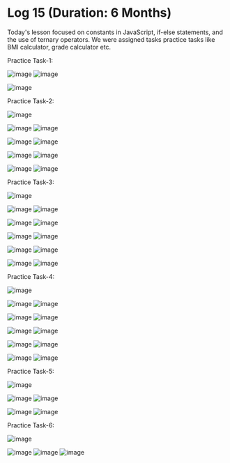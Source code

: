 # Log 15 (Duration: 6 Months)
Today's lesson focused on constants in JavaScript, if-else statements, and the use of ternary operators. We were assigned tasks practice tasks like BMI calculator, grade calculator etc.

Practice Task-1:

![image](https://github.com/md-maheen-billah/Log-15/assets/140327805/3ac8ee43-42a9-4772-9e40-0bf34c8b9a86)
![image](https://github.com/md-maheen-billah/Log-15/assets/140327805/1efd9da8-ba3f-413c-98dd-9c87b4d25c0e)

![image](https://github.com/md-maheen-billah/Log-15/assets/140327805/110b1653-b294-4c2a-a160-1dc0c83ec5de)

Practice Task-2:

![image](https://github.com/md-maheen-billah/Log-15/assets/140327805/d7dc8791-1334-44e4-830a-401d092508fc)


![image](https://github.com/md-maheen-billah/Log-15/assets/140327805/220d6f9d-10c1-4863-b1b1-71651d37412a)
![image](https://github.com/md-maheen-billah/Log-15/assets/140327805/ceb6e894-bb4e-4e79-8abb-ce897c016bcb)

![image](https://github.com/md-maheen-billah/Log-15/assets/140327805/54d60dc0-6244-4170-8e6e-88d318e08b20)
![image](https://github.com/md-maheen-billah/Log-15/assets/140327805/294e24c6-6d93-4941-9ea5-8cdb0a6c82c2)

![image](https://github.com/md-maheen-billah/Log-15/assets/140327805/c273a81d-ea9e-459d-91b2-2109a475806b)
![image](https://github.com/md-maheen-billah/Log-15/assets/140327805/41cb44e0-04d7-42f1-a25e-78d49f1eabb9)

![image](https://github.com/md-maheen-billah/Log-15/assets/140327805/07c21939-dea9-4c15-8d52-9e2f8d089ce9)
![image](https://github.com/md-maheen-billah/Log-15/assets/140327805/e9ad5cd4-1ae7-439b-9a6c-d1827ae21f4b)

Practice Task-3:

![image](https://github.com/md-maheen-billah/Log-15/assets/140327805/8ef6e09b-16c4-4d83-ad47-b842ab432213)


![image](https://github.com/md-maheen-billah/Log-15/assets/140327805/7ad20ae7-db57-424f-872f-aff5d7336518)
![image](https://github.com/md-maheen-billah/Log-15/assets/140327805/56d078b3-bf83-4fcc-8a2c-102028427009)

![image](https://github.com/md-maheen-billah/Log-15/assets/140327805/85d1f8a2-750b-4c82-b2b9-d1664f6436a1)
![image](https://github.com/md-maheen-billah/Log-15/assets/140327805/4470bc3b-2805-4b95-a50d-ad82e6ceafcb)

![image](https://github.com/md-maheen-billah/Log-15/assets/140327805/aec476f7-e631-4e48-9d9c-7e5c297bc6b7)
![image](https://github.com/md-maheen-billah/Log-15/assets/140327805/1de88a04-e86b-432f-9574-0544c8b3a870)

![image](https://github.com/md-maheen-billah/Log-15/assets/140327805/a6ab6db3-b3d5-4379-ac47-f507fc94dba3)
![image](https://github.com/md-maheen-billah/Log-15/assets/140327805/17399d74-828a-4b3e-aa5e-2ecca176f8eb)

![image](https://github.com/md-maheen-billah/Log-15/assets/140327805/78b7aa10-661e-402a-805e-546e280bdc70)
![image](https://github.com/md-maheen-billah/Log-15/assets/140327805/87993fce-b44d-4b5f-a29b-39e70c403b77)

Practice Task-4:

![image](https://github.com/md-maheen-billah/Log-15/assets/140327805/0e2cc97b-4bd4-4c83-93d7-0c558c7af565)

![image](https://github.com/md-maheen-billah/Log-15/assets/140327805/57933fa3-2fe3-4dc6-917d-555489ac59ff)
![image](https://github.com/md-maheen-billah/Log-15/assets/140327805/a463e92f-31c6-4b2f-a238-eaf13a99fddc)

![image](https://github.com/md-maheen-billah/Log-15/assets/140327805/98cd3685-a800-4098-962a-c72826e2ef9e)
![image](https://github.com/md-maheen-billah/Log-15/assets/140327805/a7d902ca-92e1-432d-8691-ebd2344b2d1a)

![image](https://github.com/md-maheen-billah/Log-15/assets/140327805/e804d7dd-b3d9-4f7b-a30d-2c04300dce40)
![image](https://github.com/md-maheen-billah/Log-15/assets/140327805/7a1e27bb-4208-4989-b08c-9381d2ac18a0)

![image](https://github.com/md-maheen-billah/Log-15/assets/140327805/854b83bf-5339-4115-933f-422871a01da8)
![image](https://github.com/md-maheen-billah/Log-15/assets/140327805/6b183b74-5319-4862-b992-455c739c4823)

![image](https://github.com/md-maheen-billah/Log-15/assets/140327805/35849b76-d94e-4dea-8c43-2c0f8658758a)
![image](https://github.com/md-maheen-billah/Log-15/assets/140327805/a32511c3-b8ab-4e9c-a3e0-dac62011abb0)

Practice Task-5:

![image](https://github.com/md-maheen-billah/Log-15/assets/140327805/9a4629c4-f8db-41a4-9569-37cb9eea5a08)

![image](https://github.com/md-maheen-billah/Log-15/assets/140327805/3d3bc5b4-c56d-48a1-aeee-c7c7ebf1e73b)
![image](https://github.com/md-maheen-billah/Log-15/assets/140327805/93f2da15-b83d-46cd-b925-0b1d3a359297)

![image](https://github.com/md-maheen-billah/Log-15/assets/140327805/8f2998c8-7c8b-497e-8ae3-3115da137abc)
![image](https://github.com/md-maheen-billah/Log-15/assets/140327805/662a1584-b937-4336-823b-a15221d4eb6d)

Practice Task-6:

![image](https://github.com/md-maheen-billah/Log-15/assets/140327805/848a6693-3f1a-41ff-be37-b1fb4915d2e1)

![image](https://github.com/md-maheen-billah/Log-15/assets/140327805/c67e283b-ee0c-4733-b360-7d655bd49285)
![image](https://github.com/md-maheen-billah/Log-15/assets/140327805/c6b1c6f9-9b45-4097-a567-bb9e25101d4f)
![image](https://github.com/md-maheen-billah/Log-15/assets/140327805/18b4a61d-761e-4f47-9708-fb7180888598)















